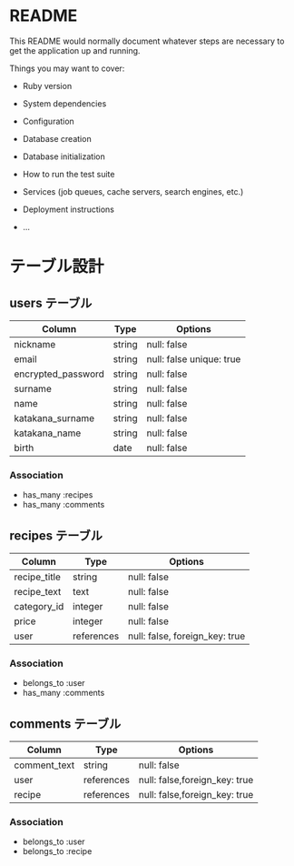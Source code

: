 # README

This README would normally document whatever steps are necessary to get the
application up and running.

Things you may want to cover:

* Ruby version

* System dependencies

* Configuration

* Database creation

* Database initialization

* How to run the test suite

* Services (job queues, cache servers, search engines, etc.)

* Deployment instructions

* ...

# テーブル設計

## users テーブル

| Column             | Type   | Options                 |
| ------------------ | ------ | ----------------------- |
| nickname           | string | null: false             |
| email              | string | null: false unique: true|
| encrypted_password | string | null: false             |
| surname            | string | null: false             |
| name               | string | null: false             |
| katakana_surname   | string | null: false             |
| katakana_name      | string | null: false             |
| birth              | date   | null: false             |

### Association

- has_many :recipes
- has_many :comments


## recipes テーブル

| Column           | Type       | Options                        |
| ------           | ------     | -----------                    |
| recipe_title     | string     | null: false                    |
| recipe_text      | text       | null: false                    |
| category_id      | integer    | null: false                    |
| price            | integer    | null: false                    |
| user             | references | null: false, foreign_key: true |
### Association

- belongs_to :user
- has_many :comments


## comments テーブル

| Column        | Type       | Options                      |
| ------        | ---------- | -----------                  |
| comment_text  | string     | null: false                  |
| user          | references | null: false,foreign_key: true|
| recipe        | references | null: false,foreign_key: true|


### Association

- belongs_to :user
- belongs_to :recipe

